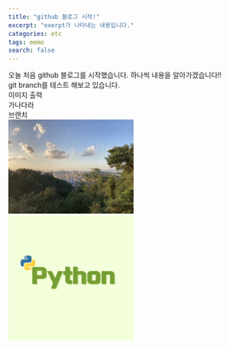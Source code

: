 ```yaml
---
title: "github 블로그 시작!"
excerpt: "exerpt가 나타내는 내용입니다."
categories: etc
tags: memo
search: false
---
```


오늘 처음 github 블로그를 시작했습니다.
하나씩 내용을 알아가겠습니다!!<br>
git branch를 테스트 해보고 있습니다.<br>
이미지 출력<br>
가나다라<br>
브랜치
<br>
<img src="../images/2022-02-14-start/sky.jpg" width="50%" height="50%">
<img src="../images/2022-02-14-start/python.jpg" width="50%" height="50%">
